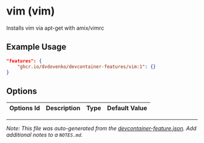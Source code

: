 
# vim (vim)

Installs vim via apt-get with amix/vimrc

## Example Usage

```json
"features": {
    "ghcr.io/dvdovenko/devcontainer-features/vim:1": {}
}
```

## Options

| Options Id | Description | Type | Default Value |
|-----|-----|-----|-----|




---

_Note: This file was auto-generated from the [devcontainer-feature.json](https://github.com/dvdovenko/devcontainer-features/blob/main/src/vim/devcontainer-feature.json).  Add additional notes to a `NOTES.md`._
